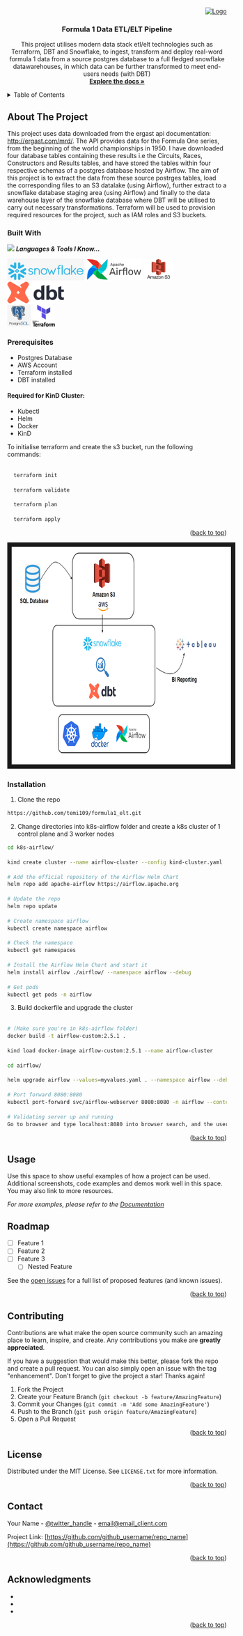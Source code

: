 
<a name="readme-top"></a>
<!--

-->



<!-- PROJECT SHIELDS -->
<!--
-->



<!-- PROJECT LOGO -->
<br />
<div align="right">
  <a href="https://github.com/temi109/formula1_elt.git">
    <img src="https://cdn.dribbble.com/users/2463018/screenshots/13930887/f1_mclaren_final-05.jpg" alt="Logo" width="160" height="160">
  </a>

<h3 align="center">Formula 1 Data ETL/ELT Pipeline</h3>

  <p align="center">
    This project utilises modern data stack etl/elt technologies such as Terraform, DBT and Snowflake, to ingest, transform and deploy real-word formula 1 data from a source postgres database to a full fledged snowflake datawarehouses, in which data can be further transformed to meet end-users needs (with DBT)
    <br />
    <a href="https://github.com/formula1elt"><strong>Explore the docs »</strong></a>
    <br />
  </p>
</div>

<!-- PROJECT SHIELDS -->



<!-- TABLE OF CONTENTS -->
<details>
  <summary>Table of Contents</summary>
  <ol>
    <li>
      <a href="#about-the-project">About The Project</a>
      <ul>
        <li><a href="#built-with">Built With</a></li>
      </ul>
    </li>
    <li>
      <a href="#getting-started">Getting Started</a>
      <ul>
        <li><a href="#prerequisites">Prerequisites</a></li>
        <li><a href="#installation">Installation</a></li>
      </ul>
    </li>
    <li><a href="#usage">Usage</a></li>
    <li><a href="#roadmap">Roadmap</a></li>
    <li><a href="#contributing">Contributing</a></li>
    <li><a href="#license">License</a></li>
    <li><a href="#contact">Contact</a></li>
  </ol>
</details>



<!-- ABOUT THE PROJECT -->
## About The Project
This project uses data downloaded from the ergast api documentation: http://ergast.com/mrd/.
The API provides data for the Formula One series, from the beginning of the world championships in 1950. I have downloaded four database tables containing these results i.e the Circuits, Races, Constructors and Results tables, and have stored the tables within four respective schemas of a postgres database hosted by Airflow.
The aim of this project is to extract the data from these source postrges tables, load the corresponding files to an S3 datalake (using Airflow), further extract to a snowflake database staging area (using Airflow) and finally to the data warehouse layer of the snowflake database where DBT will be utilised to carry out necessary transformations. Terraform will be used to provision required resources for the project, such as IAM roles and S3 buckets.



### Built With


<img src="https://media.giphy.com/media/ObNTw8Uzwy6KQ/giphy.gif" width="30px">&nbsp;***Languages & Tools I Know...***
<p align="left">
  
<code><img height="50" src="images/Snowflake_Logo.svg.png"></code> <code><img height="50" src="images/airflow_log.png"></code> <code><img height="50" src="images/aws_s3.png"> </code><code> <img height="50" src="images/dbt_logo.png"> </code><code> <img height="50" src="images/postgres_logo.png"></code> <code><img height="50" src="images/terraform_logo.png"></code>



<!-- GETTING STARTED -->

### Prerequisites

* Postgres Database
* AWS Account
* Terraform installed
* DBT installed

#### Required for KinD Cluster:

- Kubectl
- Helm
- Docker
- KinD


To initialise terraform and create the s3 bucket, run the following commands:

```sh

  terraform init  
  
  terraform validate

  terraform plan

  terraform apply

  ```



<p align="right">(<a href="#readme-top">back to top</a>)</p>

<img height="500" width="750" border="10" src="images/trial workflow.png">

### Installation

1. Clone the repo
 ```sh
 https://github.com/temi109/formula1_elt.git
 ```
2. Change directories into k8s-airflow folder and create a k8s cluster of 1 control plane and 3 worker nodes
 ```sh
 cd k8s-airflow/

 kind create cluster --name airflow-cluster --config kind-cluster.yaml

 # Add the official repository of the Airflow Helm Chart
 helm repo add apache-airflow https://airflow.apache.org

 # Update the repo
 helm repo update

 # Create namespace airflow
 kubectl create namespace airflow

 # Check the namespace 
 kubectl get namespaces

 # Install the Airflow Helm Chart and start it 
 helm install airflow ./airflow/ --namespace airflow --debug

 # Get pods
 kubectl get pods -n airflow
 ```
3. Build dockerfile and upgrade the cluster
 ```sh

 # (Make sure you're in k8s-airflow folder)
 docker build -t airflow-custom:2.5.1 .

 kind load docker-image airflow-custom:2.5.1 --name airflow-cluster

 cd airflow/

 helm upgrade airflow --values=myvalues.yaml . --namespace airflow --debug

 # Port forward 8080:8080
 kubectl port-forward svc/airflow-webserver 8080:8080 -n airflow --context kind-airflow-cluster

 # Validating server up and running
 Go to browser and type localhost:8080 into browser search, and the username/password admin, admin respectively.

 ```

<p align="right">(<a href="#readme-top">back to top</a>)</p>





<!-- USAGE EXAMPLES -->
## Usage

Use this space to show useful examples of how a project can be used. Additional screenshots, code examples and demos work well in this space. You may also link to more resources.

_For more examples, please refer to the [Documentation](https://example.com)_





<!-- ROADMAP -->
## Roadmap

- [ ] Feature 1
- [ ] Feature 2
- [ ] Feature 3
    - [ ] Nested Feature

See the [open issues](https://github.com/github_username/repo_name/issues) for a full list of proposed features (and known issues).

<p align="right">(<a href="#readme-top">back to top</a>)</p>



<!-- CONTRIBUTING -->
## Contributing

Contributions are what make the open source community such an amazing place to learn, inspire, and create. Any contributions you make are **greatly appreciated**.

If you have a suggestion that would make this better, please fork the repo and create a pull request. You can also simply open an issue with the tag "enhancement".
Don't forget to give the project a star! Thanks again!

1. Fork the Project
2. Create your Feature Branch (`git checkout -b feature/AmazingFeature`)
3. Commit your Changes (`git commit -m 'Add some AmazingFeature'`)
4. Push to the Branch (`git push origin feature/AmazingFeature`)
5. Open a Pull Request

<p align="right">(<a href="#readme-top">back to top</a>)</p>



<!-- LICENSE -->
## License

Distributed under the MIT License. See `LICENSE.txt` for more information.

<p align="right">(<a href="#readme-top">back to top</a>)</p>



<!-- CONTACT -->
## Contact

Your Name - [@twitter_handle](https://twitter.com/twitter_handle) - email@email_client.com

Project Link: [https://github.com/github_username/repo_name](https://github.com/github_username/repo_name)

<p align="right">(<a href="#readme-top">back to top</a>)</p>




<!-- ACKNOWLEDGMENTS -->
## Acknowledgments

* []()
* []()
* []()

<p align="right">(<a href="#readme-top">back to top</a>)</p>



<!-- MARKDOWN LINKS & IMAGES -->
<!-- https://www.markdownguide.org/basic-syntax/#reference-style-links -->
[contributors-shield]: https://img.shields.io/github/contributors/github_username/repo_name.svg?style=for-the-badge
[contributors-url]: https://github.com/github_username/repo_name/graphs/contributors
[forks-shield]: https://img.shields.io/github/forks/github_username/repo_name.svg?style=for-the-badge
[forks-url]: https://github.com/github_username/repo_name/network/members
[stars-shield]: https://img.shields.io/github/stars/github_username/repo_name.svg?style=for-the-badge
[stars-url]: https://github.com/github_username/repo_name/stargazers
[issues-shield]: https://img.shields.io/github/issues/github_username/repo_name.svg?style=for-the-badge
[issues-url]: https://github.com/github_username/repo_name/issues
[license-shield]: https://img.shields.io/github/license/github_username/repo_name.svg?style=for-the-badge
[license-url]: https://github.com/github_username/repo_name/blob/master/LICENSE.txt
[linkedin-shield]: https://img.shields.io/badge/-LinkedIn-black.svg?style=for-the-badge&logo=linkedin&colorB=555
[linkedin-url]: https://linkedin.com/in/linkedin_username
[product-screenshot]: images/screenshot.png
[Next.js]: https://img.shields.io/badge/next.js-000000?style=for-the-badge&logo=nextdotjs&logoColor=white
[Next-url]: https://nextjs.org/
[React.js]: https://img.shields.io/badge/React-20232A?style=for-the-badge&logo=react&logoColor=61DAFB
[React-url]: https://reactjs.org/
[Vue.js]: https://img.shields.io/badge/Vue.js-35495E?style=for-the-badge&logo=vuedotjs&logoColor=4FC08D
[Vue-url]: https://vuejs.org/
[Angular.io]: https://img.shields.io/badge/Angular-DD0031?style=for-the-badge&logo=angular&logoColor=white
[Angular-url]: https://angular.io/
[Svelte.dev]: https://img.shields.io/badge/Svelte-4A4A55?style=for-the-badge&logo=svelte&logoColor=FF3E00
[Svelte-url]: https://svelte.dev/
[Laravel.com]: https://img.shields.io/badge/Laravel-FF2D20?style=for-the-badge&logo=laravel&logoColor=white
[Laravel-url]: https://laravel.com
[Bootstrap.com]: https://img.shields.io/badge/Bootstrap-563D7C?style=for-the-badge&logo=bootstrap&logoColor=white
[Bootstrap-url]: https://getbootstrap.com
[JQuery.com]: https://img.shields.io/badge/jQuery-0769AD?style=for-the-badge&logo=jquery&logoColor=white
[JQuery-url]: https://jquery.com 
